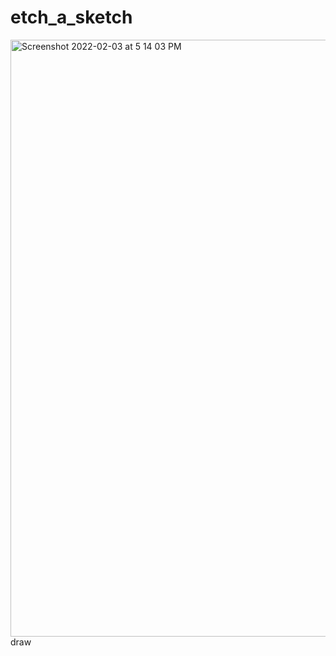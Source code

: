 # etch_a_sketch


<img width="955" alt="Screenshot 2022-02-03 at 5 14 03 PM" src="https://user-images.githubusercontent.com/93399368/152336581-bb2d737f-d653-4c62-9b25-c6ba5c6e4060.png">
draw
